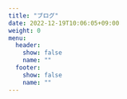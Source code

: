 ```yaml
---
title: "ブログ"
date: 2022-12-19T10:06:05+09:00
weight: 0
menu:
  header:
    show: false
    name: ""
  footer:
    show: false
    name: ""
---
```

